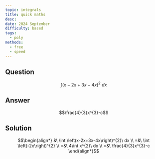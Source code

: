 ```yaml
---
topic: integrals
title: quick maths
desc: 
date: 2024 September
difficulty: based
tags:
  - poly
methods:
  - free
  - speed
---
```



## Question
```math
\int \left(x-2x+3x-4x\right)^{2}\ dx
```


## Answer
```math
\frac{4}{3}x^{3}-c
```


## Solution

```math
\begin{align*}
  &\ \int \left(x-2x+3x-4x\right)^{2}\ dx
  \\ =&\ \int \left(-2x\right)^{2}
  \\ =&\ 4\int x^{2}\ dx
  \\ =&\ \frac{4}{3}x^{3}-c
\end{align*}
```
